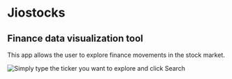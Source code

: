 # Jiostocks

## Finance data visualization tool

This app allows the user to explore finance movements in the stock market.

![Simply type the ticker you want to explore and click *Search*](https://github.com/verdi07/jiostocks/tree/master/images/rm1.png)
